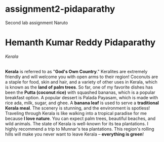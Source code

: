 # assignment2-pidaparathy
Second lab assignment
Naruto
# Hemanth Kumar Reddy Pidaparathy
###### Kerala
**Kerala** is referred to as "**God's Own Country**." Keralites are extremely friendly and will welcome you with open arms to their region! Coconuts are a staple for food, skin and hair, and a variety of other uses in Kerala, which is known as the **land of palm trees**. So far, one of my favorite dishes has been the **Putta (coconut rice)** with squashed bananas, which is a popular breakfast option. A popular dessert is Palada Payasam, which is made with rice ada, milk, sugar, and ghee. A **banana leaf** is used to serve a **traditional Kerala meal**. The scenery is stunning, and the environment is spotless! Traveling through Kerala is like walking into a tropical paradise for me because **I love nature**. You can expect palm trees, beautiful beaches, and wild animals. The state of Kerala is well-known for its tea plantations. I highly recommend a trip to Munnar's tea plantations. This region's rolling hills will make you never want to leave Kerala – **everything is green**!